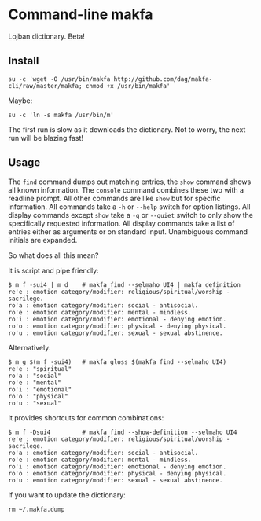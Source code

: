 Command-line makfa
==================

Lojban dictionary. Beta!

Install
-------

    su -c 'wget -O /usr/bin/makfa http://github.com/dag/makfa-cli/raw/master/makfa; chmod +x /usr/bin/makfa'

Maybe:

    su -c 'ln -s makfa /usr/bin/m'

The first run is slow as it downloads the dictionary.
Not to worry, the next run will be blazing fast!

Usage
-----

The `find` command dumps out matching entries, the `show` command shows all known information.
The `console` command combines these two with a readline prompt.
All other commands are like `show` but for specific information.
All commands take a `-h` or `--help` switch for option listings.
All display commands except `show` take a `-q` or `--quiet` switch to only show the specifically requested information.
All display commands take a list of entries either as arguments or on standard input.
Unambiguous command initials are expanded.

So what does all this mean?

It is script and pipe friendly:

    $ m f -sui4 | m d    # makfa find --selmaho UI4 | makfa definition
    re'e : emotion category/modifier: religious/spiritual/worship - sacrilege.
    ro'a : emotion category/modifier: social - antisocial.
    ro'e : emotion category/modifier: mental - mindless.
    ro'i : emotion category/modifier: emotional - denying emotion.
    ro'o : emotion category/modifier: physical - denying physical.
    ro'u : emotion category/modifier: sexual - sexual abstinence.

Alternatively:

    $ m g $(m f -sui4)   # makfa gloss $(makfa find --selmaho UI4)
    re'e : "spiritual"
    ro'a : "social"
    ro'e : "mental"
    ro'i : "emotional"
    ro'o : "physical"
    ro'u : "sexual"

It provides shortcuts for common combinations:

    $ m f -Dsui4         # makfa find --show-definition --selmaho UI4
    re'e : emotion category/modifier: religious/spiritual/worship - sacrilege.
    ro'a : emotion category/modifier: social - antisocial.
    ro'e : emotion category/modifier: mental - mindless.
    ro'i : emotion category/modifier: emotional - denying emotion.
    ro'o : emotion category/modifier: physical - denying physical.
    ro'u : emotion category/modifier: sexual - sexual abstinence.

If you want to update the dictionary:

    rm ~/.makfa.dump

